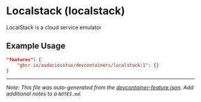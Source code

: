 
# Localstack (localstack)

LocalStack is a cloud service emulator

## Example Usage

```json
"features": {
    "ghcr.io/audacioustux/devcontainers/localstack:1": {}
}
```





---

_Note: This file was auto-generated from the [devcontainer-feature.json](https://github.com/audacioustux/devcontainers/blob/main/src/localstack/devcontainer-feature.json).  Add additional notes to a `NOTES.md`._
